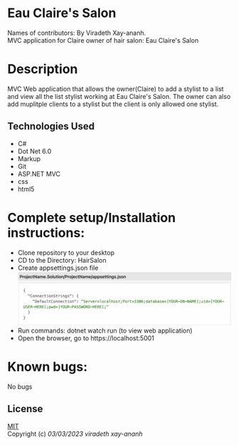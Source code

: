 # Eau Claire's Salon
Names of contributors: By Viradeth Xay-ananh.  
MVC application for Claire owner of hair salon: Eau Claire's Salon

# Description 
MVC Web application that allows the owner(Claire) to add a stylist to a list and view all the list stylist working at Eau Claire's Salon.  The owner can also add muplitple clients to a stylist but the client is only allowed one stylist.    

## Technologies Used
* C#
* Dot Net 6.0
* Markup
* Git
* ASP.NET MVC
* css
* html5

# Complete setup/Installation instructions:
* Clone repository to your desktop 
* CD to the Directory: HairSalon 
* Create appsettings.json file ![example for appsettings file](image.png)
* Run commands: dotnet watch run (to view web application)
* Open the browser, go to https://localhost:5001

# Known bugs: 
No bugs 

## License

[MIT](https://opensource.org/licenses/MIT)  
Copyright (c) _03/03/2023_ _viradeth xay-ananh_